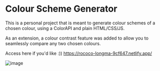 # Colour Scheme Generator
This is a personal project that is meant to generate colour schemes of a chosen colour, using a ColorAPI and plain HTML/CSS/JS. 

As an extension, a colour contrast feature was added to allow you to seamlessly compare any two chosen colours. 

Access here if you'd like :))
https://rococo-longma-9cf647.netlify.app/ 


![image](https://github.com/user-attachments/assets/488fd3a9-0c25-4b40-8bee-2848bb87e678)

